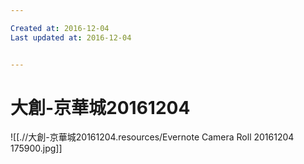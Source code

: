 ```yaml
---

Created at: 2016-12-04
Last updated at: 2016-12-04


---
```


# 大創-京華城20161204


![[.//大創-京華城20161204.resources/Evernote Camera Roll 20161204 175900.jpg]]

